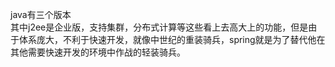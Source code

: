 java有三个版本  
其中j2ee是企业版，支持集群，分布式计算等这些看上去高大上的功能，但是由于体系庞大，不利于快速开发，就像中世纪的重装骑兵，spring就是为了替代他在其他需要快速开发的环境中作战的轻装骑兵。  
